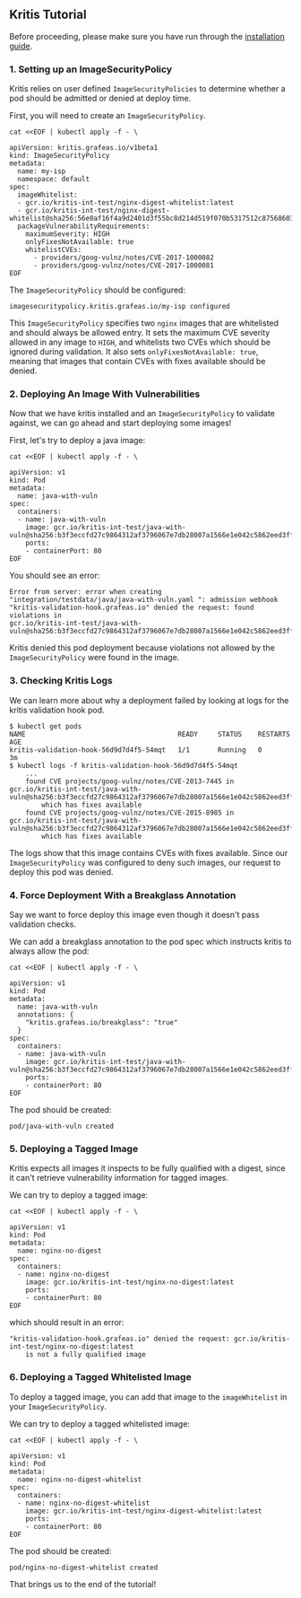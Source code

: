 ## Kritis Tutorial

Before proceeding, please make sure you have run through the [installation guide](install.md).

### 1. Setting up an ImageSecurityPolicy

Kritis relies on user defined `ImageSecurityPolicies` to determine whether a pod should be admitted or denied at deploy time.

First, you will need to create an `ImageSecurityPolicy`.
```shell
cat <<EOF | kubectl apply -f - \

apiVersion: kritis.grafeas.io/v1beta1
kind: ImageSecurityPolicy
metadata:
  name: my-isp
  namespace: default
spec:
  imageWhitelist:
  - gcr.io/kritis-int-test/nginx-digest-whitelist:latest
  - gcr.io/kritis-int-test/nginx-digest-whitelist@sha256:56e0af16f4a9d2401d3f55bc8d214d519f070b5317512c87568603f315a8be72
  packageVulnerabilityRequirements:
    maximumSeverity: HIGH
    onlyFixesNotAvailable: true
    whitelistCVEs:
      - providers/goog-vulnz/notes/CVE-2017-1000082
      - providers/goog-vulnz/notes/CVE-2017-1000081
EOF
```

The `ImageSecurityPolicy` should be configured:
```shell
imagesecuritypolicy.kritis.grafeas.io/my-isp configured
```
This `ImageSecurityPolicy` specifies two `nginx` images that are whitelisted and should always be allowed entry.
It sets the maximum CVE severity allowed in any image to `HIGH`, and whitelists two CVEs which should be ignored during validation.
It also sets `onlyFixesNotAvailable: true`, meaning that images that contain CVEs with fixes available should be denied.

### 2. Deploying An Image With Vulnerabilities
Now that we have kritis installed and an `ImageSecurityPolicy` to validate against, we can go ahead and start deploying some images!

First, let's try to deploy a java image:
```shell
cat <<EOF | kubectl apply -f - \

apiVersion: v1
kind: Pod
metadata:
  name: java-with-vuln
spec:
  containers:
  - name: java-with-vuln
    image: gcr.io/kritis-int-test/java-with-vuln@sha256:b3f3eccfd27c9864312af3796067e7db28007a1566e1e042c5862eed3ff1b2c8
    ports:
    - containerPort: 80
EOF
```

You should see an error:
```shell
Error from server: error when creating "integration/testdata/java/java-with-vuln.yaml ": admission webhook
"kritis-validation-hook.grafeas.io" denied the request: found violations in
gcr.io/kritis-int-test/java-with-vuln@sha256:b3f3eccfd27c9864312af3796067e7db28007a1566e1e042c5862eed3ff1b2c8
```

Kritis denied this pod deployment because violations not allowed by the `ImageSecurityPolicy` were found in the image.

### 3. Checking Kritis Logs

We can learn more about why a deployment failed by looking at logs for the kritis validation hook pod.
```
$ kubectl get pods
NAME                                      READY     STATUS    RESTARTS   AGE
kritis-validation-hook-56d9d7d4f5-54mqt   1/1       Running   0          3m
$ kubectl logs -f kritis-validation-hook-56d9d7d4f5-54mqt
    ...
    found CVE projects/goog-vulnz/notes/CVE-2013-7445 in gcr.io/kritis-int-test/java-with-vuln@sha256:b3f3eccfd27c9864312af3796067e7db28007a1566e1e042c5862eed3ff1b2c8
        which has fixes available
    found CVE projects/goog-vulnz/notes/CVE-2015-8985 in gcr.io/kritis-int-test/java-with-vuln@sha256:b3f3eccfd27c9864312af3796067e7db28007a1566e1e042c5862eed3ff1b2c8
        which has fixes available

```
The logs show that this image contains CVEs with fixes available.
Since our `ImageSecurityPolicy` was configured to deny such images, our request to deploy this pod was denied.

### 4. Force Deployment With a Breakglass Annotation
Say we want to force deploy this image even though it doesn't pass validation checks.

We can add a breakglass annotation to the pod spec which instructs kritis to always allow the pod:

```shell
cat <<EOF | kubectl apply -f - \

apiVersion: v1
kind: Pod
metadata:
  name: java-with-vuln
  annotations: {
    "kritis.grafeas.io/breakglass": "true"
  }
spec:
  containers:
  - name: java-with-vuln
    image: gcr.io/kritis-int-test/java-with-vuln@sha256:b3f3eccfd27c9864312af3796067e7db28007a1566e1e042c5862eed3ff1b2c8
    ports:
    - containerPort: 80
EOF
```

The pod should be created:
```shell
pod/java-with-vuln created
```
### 5. Deploying a Tagged Image
Kritis expects all images it inspects to be fully qualified with a digest, since it can't retrieve vulnerability information for tagged images.

We can try to deploy a tagged image:
```shell
cat <<EOF | kubectl apply -f - \

apiVersion: v1
kind: Pod
metadata:
  name: nginx-no-digest
spec:
  containers:
  - name: nginx-no-digest
    image: gcr.io/kritis-int-test/nginx-no-digest:latest
    ports:
    - containerPort: 80
EOF
```
which should result in an error:
```shell
"kritis-validation-hook.grafeas.io" denied the request: gcr.io/kritis-int-test/nginx-no-digest:latest
    is not a fully qualified image
```

### 6. Deploying a Tagged Whitelisted Image

To deploy a tagged image, you can add that image to the `imageWhitelist` in your `ImageSecurityPolicy`.

We can try to deploy a tagged whitelisted image:
```shell
cat <<EOF | kubectl apply -f - \

apiVersion: v1
kind: Pod
metadata:
  name: nginx-no-digest-whitelist
spec:
  containers:
  - name: nginx-no-digest-whitelist
    image: gcr.io/kritis-int-test/nginx-digest-whitelist:latest
    ports:
    - containerPort: 80
EOF
```

The pod should be created:
```shell
pod/nginx-no-digest-whitelist created
```

That brings us to the end of the tutorial!